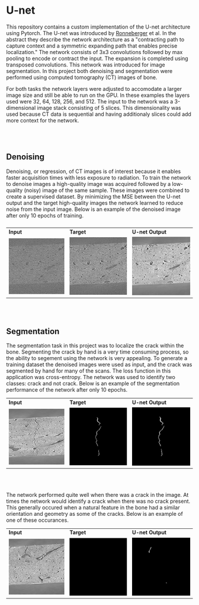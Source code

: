 # U-net

This repository contains a custom implementation of the U-net architecture using Pytorch. The U-net was introduced by [Ronneberger](https://arxiv.org/abs/1505.04597) et al. In the abstract they describe the network architecture as a "contracting path to capture context and a symmetric expanding path that enables precise localization." The network consists of 3x3 convolutions followed by max pooling to encode or contract the input. The expansion is completed using transposed convolutions. This network was introduced for image segmentation. In this project both denoising and segmentation were performed using computed tomography (CT) images of bone.

For both tasks the network layers were adjusted to accomodate a larger image size and still be able to run on the GPU. In these examples the layers used were 32, 64, 128, 256, and 512. The input to the network was a 3-dimensional image stack consisting of 5 slices. This dimensionality was used because CT data is sequential and having additionaly slices could add more context for the network.

<br></br>

## Denoising

Denoising, or regression, of CT images is of interest because it enables faster acquisition times with less exposure to radiation. To train the network to denoise images a high-quality image was acquired followed by a low-quality (noisy) image of the same sample. These images were combined to create a supervised dataset. By minimizing the MSE between the U-net output and the target high-quality images the network learned to reduce noise from the input image. Below is an example of the denoised image after only 10 epochs of training.  

<table>
  <tr>
    <td> <b>Input</b> </td>
    <td> <b>Target</b> </td>
    <td> <b>U-net Output</b> </td>
  </tr>
  <tr>
    <td> <img src="images/denoise_01_input.png" width=290px> </td>
    <td> <img src="images/denoise_02_target.png" width=290px> </td>
    <td> <img src="images/denoise_03_unet.png" width=290px> </td>
  </tr>
  <caption></caption>
 </table>
 
 <br></br>
 
 ## Segmentation
 
 The segmentation task in this project was to localize the crack within the bone. Segmenting the crack by hand is a very time consuming process, so the ability to segement using the network is very appealing. To generate a training dataset the denoised images were used as input, and the crack was segmented by hand for many of the scans. The loss function in this application was cross-entropy. The network was used to identify two classes: crack and not crack. Below is an example of the segmentation performance of the network after only 10 epochs. 
 
 <table>
  <tr>
    <td> <b>Input</b> </td>
    <td> <b>Target</b> </td>
    <td> <b>U-net Output</b> </td>
  </tr>
  <tr>
    <td> <img src="images/segment_01_input.png" width=290px> </td>
    <td> <img src="images/segment_02_target.png" width=290px> </td>
    <td> <img src="images/segment_03_unet.png" width=290px> </td>
  </tr>
 </table>
 
 <br></br>
 
 The network performed quite well when there was a crack in the image. At times the network would identify a crack when there was no crack present. This generally occured when a natural feature in the bone had a similar orientation and geometry as some of the cracks. Below is an example of one of these occurances. 
 
 <table>
  <tr>
    <td> <b>Input</b> </td>
    <td> <b>Target</b> </td>
    <td> <b>U-net Output</b> </td>
  </tr>
  <tr>
    <td> <img src="images/crack2_01_input.png" width=290px> </td>
    <td> <img src="images/crack2_02_target.png" width=290px> </td>
    <td> <img src="images/crack2_03_unet.png" width=290px> </td>
  </tr>
 </table>
  
